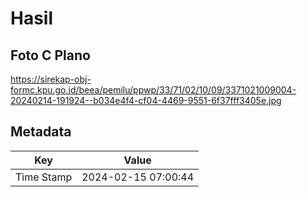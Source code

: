# Hasil

## Foto C Plano

https://sirekap-obj-formc.kpu.go.id/beea/pemilu/ppwp/33/71/02/10/09/3371021009004-20240214-191924--b034e4f4-cf04-4469-9551-6f37fff3405e.jpg


## Metadata

| Key        | Value               |
| ---------- | ------------------- |
| Time Stamp | 2024-02-15 07:00:44 |



